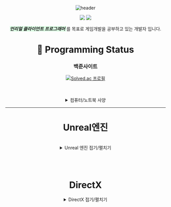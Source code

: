 <div align=center>

![header](https://capsule-render.vercel.app/api?type=wave&color=auto&height=300&section=header&text=SeongYeon%20ReadMe&fontSize=90)

<img src="https://img.shields.io/badge/C++-00599C?style=flat&logo=GitHub&logoColor=white" />
<img src="https://img.shields.io/badge/Unreal-1572B6?style=flat&logo=GitHub&logoColor=white" />


  <span style="background-color:#DCFFE4">  ***언리얼 클라이언트 프로그래머***  </span>
  를 목표로 게임개발을 공부하고 있는 개발자 입니다.


# :eyes: Programming Status

<div align=center>

### 백준사이트
  
[![Solved.ac
프로필](http://mazassumnida.wtf/api/generate_badge?boj=moad6127)](https://solved.ac/profile/moad6127)

</div>

<br/>
<br/>


<details><summary> 컴퓨터/노트북 사양 </summary>
<p>

<img src="https://img.shields.io/badge/CPU-00AA00?style=flat&logo=GitHub&logoColor=white" />  AMD Ryzen 7 5800H       
<img src="https://img.shields.io/badge/RAM-AA0000?style=flat&logo=GitHub&logoColor=white" />	16.0GB       
<img src="https://img.shields.io/badge/GPU-AAAAAA?style=flat&logo=GitHub&logoColor=white" />	NVIDIA GeForce RTX 3050 Laptop GPU (4 GB)      

</p>
</details>

--------------------------------------------------------------------------------------------------
# Unreal엔진
<br/>

<details><summary>Unreal 엔진 접기/펼치기 </summary>
<p>


## TopDown게임

![TopDownGame](https://github.com/moad6127/Unreal_TopDown/assets/101626318/833f4200-307a-4f6b-a589-b25ca5577954)

<img src="https://img.shields.io/badge/UnrealEngine5-074900?style=flat&logo=GitHub&logoColor=white" />
<img src="https://img.shields.io/badge/SaveGame-A1B2C3?style=flat&logo=GitHub&logoColor=white" />
<img src="https://img.shields.io/badge/Roguelike-07A107?style=flat&logo=GitHub&logoColor=white" />

[TopDown게임](https://github.com/moad6127/Unreal_TopDown)

> 뱀파이어 서바이벌류 TopDown게임  

*주요 기능*
> 로그라이크 게임으로 캐릭터가 죽으면 해당 게임에서 얻은 능력들은 초기화.    
> 타이틀 화면에서 기본적인 능력향상을 진행해 캐릭터를 강화 가능.    
> 저장 기능을 사용해 타이틀 화면에서 강화한 능력들 저장 가능.    
> 캐릭터 위치에 따라서 알맞은 몬스터 생성하기.   
 
## Inventory FPS Game

![ScreenShot00007](https://github.com/user-attachments/assets/cceb26e9-b1c0-426a-941c-34cd79edf7c0)


<img src="https://img.shields.io/badge/UnrealEngine5-074900?style=flat&logo=GitHub&logoColor=white" />
<img src="https://img.shields.io/badge/plugin-0749a0?style=flat&logo=GitHub&logoColor=white" />
<img src="https://img.shields.io/badge/InventorySystem-07A107?style=flat&logo=GitHub&logoColor=white" />
<img src="https://img.shields.io/badge/SaveGame-A1B2C3?style=flat&logo=GitHub&logoColor=white" />

[FPSShooting게임](https://github.com/moad6127/Unreal_FPSShooting)


> FPSShooting게임으로 인벤토리시스템, 장비창시스템등이 존재하며 게임에서 여러가지 아이템을 찾는 게임.   

*주요 기능*    
> 인벤토리, 장비창이 존재해 원하는 아이템 장착 가능.     
> 저장 기능이 존재해 SaveActor를 활용해 탈출하면 인벤토리, 장비창 저장 가능.    
> AI가 캐릭터를 발견시 캐릭터 추적 및 공격 가능.    





## GAS를 사용한 기본 RPG게임


![Main](https://github.com/user-attachments/assets/87dde23b-2cca-4525-86ac-5367b597dfc2)
[GAS를 사용한 TopDownRPG게임](https://github.com/moad6127/TopDownRPG)

<img src="https://img.shields.io/badge/UnrealEngine5-074900?style=flat&logo=GitHub&logoColor=white" />
<img src="https://img.shields.io/badge/GAS-C1B2A3?style=flat&logo=GitHub&logoColor=red" />
<img src="https://img.shields.io/badge/SaveGame-A1B2C3?style=flat&logo=GitHub&logoColor=white" />

>Unreal 엔진의 GAS를 사용해서 기본적인 TopDown형식의 RPG게임 만들기

*주요 기능*

> Unreal 엔진의 GAS를 사용해 캐릭터의 능력치, 스킬 등을 구현.     
> 저장 기능을 사용해 캐릭터의 능력치, 스킬, 레벨등을 저장.    
> 몬스터를 처리해 캐릭터의 레벨을 올려 능력치 증가밎 스킬 활성화 가능.    
> CheckPoint기능을 사용해 맵을 저장해 이미 처리한 몬스터들을 체크 가능.    
> 맵 이동 기능 추가.   


----------------------------------------------------------------------------------------------------------
<br/>

## 멀티플레이 TPS 슈팅 게임
![BlasterGameMode](https://github.com/moad6127/Unreal_MultiPlayShooter/assets/101626318/025dc39e-6d9a-4879-b979-eec4481be2af)
[멀티플레이 TPS 슈팅 게임](https://github.com/moad6127/Unreal_MultiPlayShooter)

<img src="https://img.shields.io/badge/UnrealEngine5-074900?style=flat&logo=GitHub&logoColor=white" />
<img src="https://img.shields.io/badge/MultiPlay-AC493C?style=flat&logo=GitHub&logoColor=white" />
<img src="https://img.shields.io/badge/Shooting-175501?style=flat&logo=GitHub&logoColor=white" />

>스팀 세션을 이용해 Server/Client방식으로 멀티플레이를 할수있도록 만든 3인칭 슈팅 게임

*주요 기능*     

> 스팀 세션을 활용한 멀티플레이 기능.       
> 클라이언트_서버 타입의 멀티플레이 게임.      
> 라인트레이스를 활용한 히트스캔 무기와 발사체를 활용한 무기들.      
> 팀데스매치, 깃발뺏기모드등 여러가지 모드.     

----------------------------------------------------------------------------------------------------------
<br/>

## SimpleRPG게임
![ScreenShot00001](https://github.com/moad6127/Unreal_MultiPlayShooter/assets/101626318/a9ef161a-4a62-4b76-9962-cb4db7ee02ca)

<img src="https://img.shields.io/badge/UnrealEngine5-074900?style=flat&logo=GitHub&logoColor=white" />
<img src="https://img.shields.io/badge/OpenWorld-0749AA?style=flat&logo=GitHub&logoColor=white" />
<img src="https://img.shields.io/badge/InventorySystem-1B6501?style=flat&logo=GitHub&logoColor=white" />

[SimpleRPG게임](https://github.com/moad6127/Unreal_OpenWorldRPG)

>간단한 오픈월드형식의 맵으로 제작된 솔로플레이형 게임

*주요 기능*   

> 랜드이스캐이프를 활용한 오픈월드 맵 제작.      
> 캐릭터의 움직임을 향상된 Input을 사용해 제작.       
> 캐릭터의 이동, 공격, 회피등 다양한 움직임과 IK를 사용한 자연스러운 발 움직임.       
> PawnSensing컴포넌트를 활용한 AI들의 동작.     
> 부서지도록 만들어진 아이템.       
----------------------------------------------------------------------------------------------------
<br/>

## AWS GameLift와 DedicatedServer를 활용한 멀티플레이 게임

![ScreenShot00002](https://github.com/user-attachments/assets/c8a2b86b-68b1-4eed-b7da-26b823b32181)


<img src="https://img.shields.io/badge/DedicatedServer-004900?style=flat&logo=GitHub&logoColor=white" />
<img src="https://img.shields.io/badge/AWSGameLift-AA491B?style=flat&logo=GitHub&logoColor=white" />
<img src="https://img.shields.io/badge/MultiPlay-1BAA01?style=flat&logo=GitHub&logoColor=white" />

[DedicatedServer](https://github.com/moad6127/Unreal_DedicatedServer)

> AWS GameLift와 AWS의 Cognito, DynamoDB를 사용해 멀티플레이 게임 제작하기

*주요기능*

> AWS의 Cognito를 사용해 사용자 계정 만들기         
> AWS의 DynamoDB를 사용해 데이터 베이스를 만들고 사용자 데이터 저장하기            
> Unreal5로 HTTP요청과 응답 받기              

<br/>


----------------------------------------------------------------------------------------------------

</p>
</details>

<br/>
<br/>
<br/>

# DirectX
<details><summary> DirectX 접기/펼치기 </summary>
<p>

# 카드 맞추기 게임

![Solitaire_DX](https://github.com/moad6127/Unreal_MultiPlayShooter/assets/101626318/5ba78cdc-1afc-431f-9d32-3fb1f2e524e6)
[카드 맞추기 게임](https://github.com/moad6127/Report/tree/master/DX_Sokoban)

> 선택된 카드2개가 같은문양이면 사라지도록 만든 간단한 게임

# SOKOBAN(창고지기)게임

![Sokoban_DX](https://github.com/moad6127/Unreal_MultiPlayShooter/assets/101626318/6d9cb51a-8646-4c71-845b-a6c44bcc4e33)
[SOKOBAN(창고지기)게임](https://github.com/moad6127/Report/tree/master/DX_Sokoban)
 
> 이동키를 사용해서 상자를 밀어 원하는 위치에 놓으면 되는 게임


</p>
</details>


